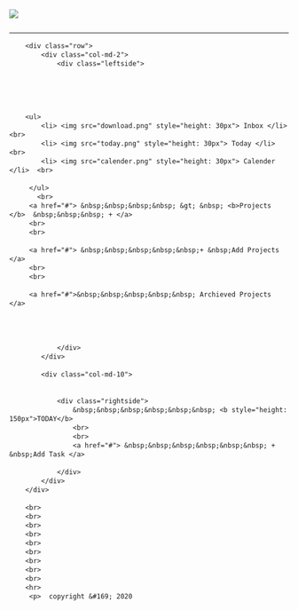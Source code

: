 <!DOCTYPE html>
<html>
<head>
	<title>to do list</title>
	<link rel="stylesheet" href="https://maxcdn.bootstrapcdn.com/bootstrap/4.0.0/css/bootstrap.min.css" integrity="sha384-Gn5384xqQ1aoWXA+058RXPxPg6fy4IWvTNh0E263XmFcJlSAwiGgFAW/dAiS6JXm" crossorigin="anonymous">

</head>
<body>
	<h1> <img src="list.png" height="39px"> </h1>
	<hr >

        <div class="row">
        	<div class="col-md-2">
        	    <div class="leftside">
        	    	
                    


	 	   	
		<ul>
			<li> <img src="download.png" style="height: 30px"> Inbox </li> <br>
			<li> <img src="today.png" style="height: 30px"> Today </li>  <br>
			<li> <img src="calender.png" style="height: 30px"> Calender </li>  <br>

		 </ul>
           <br>
         <a href="#"> &nbsp;&nbsp;&nbsp;&nbsp; &gt; &nbsp; <b>Projects </b>  &nbsp;&nbsp;&nbsp; + </a>
         <br>
         <br>

         <a href="#"> &nbsp;&nbsp;&nbsp;&nbsp;&nbsp;+ &nbsp;Add Projects </a> 
         <br> 
         <br>

         <a href="#">&nbsp;&nbsp;&nbsp;&nbsp;&nbsp; Archieved Projects </a>


	

        	    </div> 
        	</div> 

        	<div class="col-md-10">


        	    <div class="rightside">
        	    	&nbsp;&nbsp;&nbsp;&nbsp;&nbsp;&nbsp; <b style="height: 150px">TODAY</b> 
        	    	<br>
        	    	<br>
        	    	<a href="#"> &nbsp;&nbsp;&nbsp;&nbsp;&nbsp;&nbsp; + &nbsp;Add Task </a> 

        	    </div> 
        	</div>
        </div>

        <br>
        <br>
        <br>
        <br>
        <br>
        <br>
        <br>
        <br>
        <br>
        <hr>
         <p>  copyright &#169; 2020


	

</body>
</html>
